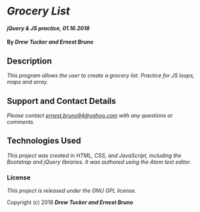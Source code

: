 # _Grocery List_

#### _jQuery & JS practice, 01.16.2018_

#### By _**Drew Tucker and Ernest Bruno**_

## Description

_This program allows the user to create a grocery list. Practice for JS loops, maps and array._

## Support and Contact Details

_Please contact ernest.bruno94@yahoo.com with any questions or comments._

## Technologies Used

_This project was created in HTML, CSS, and JavaScript, including the Bootstrap and jQuery libraries. It was authored using the Atom text editor._

### License

*This project is released under the GNU GPL license.*

Copyright (c) 2018 **_Drew Tucker and Ernest Bruno_**

